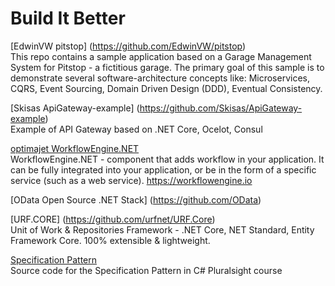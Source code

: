 # Build It Better 

[EdwinVW pitstop] (https://github.com/EdwinVW/pitstop)  
This repo contains a sample application based on a Garage Management System for Pitstop - a fictitious garage. The primary goal of this sample is to demonstrate several software-architecture concepts like: Microservices, CQRS, Event Sourcing, Domain Driven Design (DDD), Eventual Consistency.

[Skisas ApiGateway-example] (https://github.com/Skisas/ApiGateway-example)  
Example of API Gateway based on .NET Core, Ocelot, Consul

[optimajet WorkflowEngine.NET](https://github.com/optimajet/WorkflowEngine.NET)  
WorkflowEngine.NET - component that adds workflow in your application. It can be fully integrated into your application, or be in the form of a specific service (such as a web service). https://workflowengine.io

[OData Open Source .NET Stack] (https://github.com/OData)

[URF.CORE] (https://github.com/urfnet/URF.Core)  
Unit of Work & Repositories Framework - .NET Core, NET Standard, Entity Framework Core. 100% extensible & lightweight.

[Specification Pattern](https://github.com/vkhorikov/SpecPattern)  
Source code for the Specification Pattern in C# Pluralsight course
